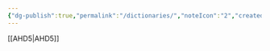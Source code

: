 ```yaml
---
{"dg-publish":true,"permalink":"/dictionaries/","noteIcon":"2","created":"","updated":""}
---
```


[[AHD5\|AHD5]]